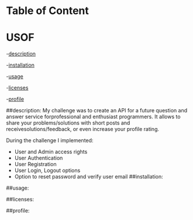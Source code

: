 # Table of Content
# USOF
-[description](#description)

-[installation](#installation)

-[usage](#usage)

-[licenses](#licenses)

-[profile](#profile)

##description:
My challenge was to create an API for a future question and answer service forprofessional and enthusiast programmers. It allows to share your problems/solutions with short posts and receivesolutions/feedback, or even increase your profile rating.

During the challenge I implemented:
- User and Admin access rights
- User Authentication
- User Registration
- User Login, Logout options
- Option to reset password and verify user email
##installation:

##usage:

##licenses:

##profile: